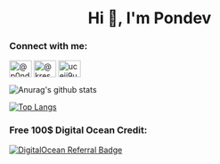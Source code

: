 <h1 align="center">Hi 👋, I'm Pondev</h1>



<h3 align="left">Connect with me:</h3>
<p align="left">
<a href="https://twitter.com/@rxxtpxn" target="blank"><img align="center" src="https://raw.githubusercontent.com/rahuldkjain/github-profile-readme-generator/master/src/images/icons/Social/twitter.svg" alt="@p0ndev" height="30" width="40" /></a>
<a href="https://medium.com/@kresec" target="blank"><img align="center" src="https://raw.githubusercontent.com/rahuldkjain/github-profile-readme-generator/master/src/images/icons/Social/medium.svg" alt="@kresec" height="30" width="40" /></a>
<a href="https://www.youtube.com/channel/UCeIj9Uzv_BIRLdKwuymbrTw" target="blank"><img align="center" src="https://raw.githubusercontent.com/rahuldkjain/github-profile-readme-generator/master/src/images/icons/Social/youtube.svg" alt="uceij9uzv_birldkwuymbrtw" height="30" width="40" /></a>
</p>



![Anurag's github stats](https://github-readme-stats.vercel.app/api?username=xcapri&show_icons=true&theme=locale)

[![Top Langs](https://github-readme-stats.vercel.app/api/top-langs/?username=xcapri&layout=compact)](https://github.com/anuraghazra/github-readme-stats)

<h3 align="left">Free 100$ Digital Ocean Credit:</h3>

[![DigitalOcean Referral Badge](https://web-platforms.sfo2.cdn.digitaloceanspaces.com/WWW/Badge%201.svg)](https://www.digitalocean.com/?refcode=86f47d286443&utm_campaign=Referral_Invite&utm_medium=Referral_Program&utm_source=badge)
